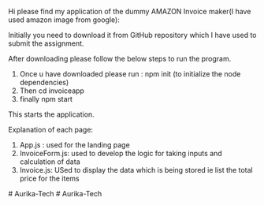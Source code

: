 Hi please find my application of the dummy AMAZON Invoice maker(I have used amazon image from google):

Initially you need to download it from GitHub repository which I have used to submit the assignment.

After downloading please follow the below steps to run the program.

1) Once u have downloaded please run : npm init (to initialize the node dependencies)
2) Then cd invoiceapp
3) finally npm start 

This starts the application.

Explanation of each page:
1) App.js : used for the landing page
2) InvoiceForm.js: used to develop the logic for taking inputs and calculation of data
3) Invoice.js: USed to display the data which is being stored ie list the total price for the items
 
#   A u r i k a - T e c h  
 #   A u r i k a - T e c h  
 